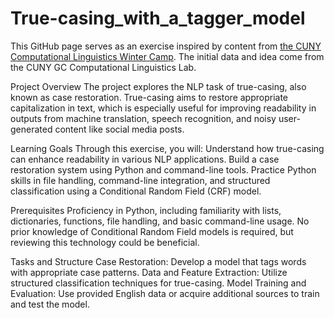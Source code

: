 # True-casing_with_a_tagger_model
This GitHub page serves as an exercise inspired by content from [the CUNY Computational Linguistics Winter Camp](https://github.com/CUNY-CL/winter-camp). The initial data and idea come from the CUNY GC Computational Linguistics Lab.

Project Overview
The project explores the NLP task of true-casing, also known as case restoration. True-casing aims to restore appropriate capitalization in text, which is especially useful for improving readability in outputs from machine translation, speech recognition, and noisy user-generated content like social media posts.

Learning Goals
Through this exercise, you will:
Understand how true-casing can enhance readability in various NLP applications.
Build a case restoration system using Python and command-line tools.
Practice Python skills in file handling, command-line integration, and structured classification using a Conditional Random Field (CRF) model.

Prerequisites
Proficiency in Python, including familiarity with lists, dictionaries, functions, file handling, and basic command-line usage.
No prior knowledge of Conditional Random Field models is required, but reviewing this technology could be beneficial.

Tasks and Structure
Case Restoration: Develop a model that tags words with appropriate case patterns.
Data and Feature Extraction: Utilize structured classification techniques for true-casing.
Model Training and Evaluation: Use provided English data or acquire additional sources to train and test the model.
